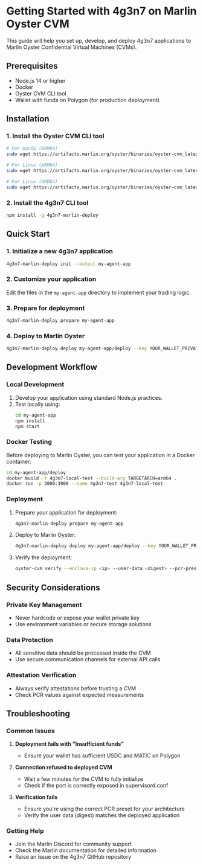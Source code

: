 # Getting Started with 4g3n7 on Marlin Oyster CVM

This guide will help you set up, develop, and deploy 4g3n7 applications to Marlin Oyster Confidential Virtual Machines (CVMs).

## Prerequisites

- Node.js 14 or higher
- Docker
- Oyster CVM CLI tool
- Wallet with funds on Polygon (for production deployment)

## Installation

### 1. Install the Oyster CVM CLI tool

```bash
# For macOS (ARM64)
sudo wget https://artifacts.marlin.org/oyster/binaries/oyster-cvm_latest_darwin_arm64 -O /usr/local/bin/oyster-cvm && sudo chmod +x /usr/local/bin/oyster-cvm

# For Linux (ARM64)
sudo wget https://artifacts.marlin.org/oyster/binaries/oyster-cvm_latest_linux_arm64 -O /usr/local/bin/oyster-cvm && sudo chmod +x /usr/local/bin/oyster-cvm

# For Linux (AMD64)
sudo wget https://artifacts.marlin.org/oyster/binaries/oyster-cvm_latest_linux_amd64 -O /usr/local/bin/oyster-cvm && sudo chmod +x /usr/local/bin/oyster-cvm
```

### 2. Install the 4g3n7 CLI tool

```bash
npm install -g 4g3n7-marlin-deploy
```

## Quick Start

### 1. Initialize a new 4g3n7 application

```bash
4g3n7-marlin-deploy init --output my-agent-app
```

### 2. Customize your application

Edit the files in the `my-agent-app` directory to implement your trading logic.

### 3. Prepare for deployment

```bash
4g3n7-marlin-deploy prepare my-agent-app
```

### 4. Deploy to Marlin Oyster

```bash
4g3n7-marlin-deploy deploy my-agent-app/deploy --key YOUR_WALLET_PRIVATE_KEY --duration 60
```

## Development Workflow

### Local Development

1. Develop your application using standard Node.js practices.
2. Test locally using:
   ```bash
   cd my-agent-app
   npm install
   npm start
   ```

### Docker Testing

Before deploying to Marlin Oyster, you can test your application in a Docker container:

```bash
cd my-agent-app/deploy
docker build -t 4g3n7-local-test --build-arg TARGETARCH=arm64 .
docker run -p 3000:3000 --name 4g3n7-test 4g3n7-local-test
```

### Deployment

1. Prepare your application for deployment:
   ```bash
   4g3n7-marlin-deploy prepare my-agent-app
   ```

2. Deploy to Marlin Oyster:
   ```bash
   4g3n7-marlin-deploy deploy my-agent-app/deploy --key YOUR_WALLET_PRIVATE_KEY --duration 60
   ```

3. Verify the deployment:
   ```bash
   oyster-cvm verify --enclave-ip <ip> --user-data <digest> --pcr-preset base/blue/v1.0.0/arm64
   ```

## Security Considerations

### Private Key Management

- Never hardcode or expose your wallet private key
- Use environment variables or secure storage solutions

### Data Protection

- All sensitive data should be processed inside the CVM
- Use secure communication channels for external API calls

### Attestation Verification

- Always verify attestations before trusting a CVM
- Check PCR values against expected measurements

## Troubleshooting

### Common Issues

1. **Deployment fails with "Insufficient funds"**
   - Ensure your wallet has sufficient USDC and MATIC on Polygon

2. **Connection refused to deployed CVM**
   - Wait a few minutes for the CVM to fully initialize
   - Check if the port is correctly exposed in supervisord.conf

3. **Verification fails**
   - Ensure you're using the correct PCR preset for your architecture
   - Verify the user data (digest) matches the deployed application

### Getting Help

- Join the Marlin Discord for community support
- Check the Marlin documentation for detailed information
- Raise an issue on the 4g3n7 GitHub repository